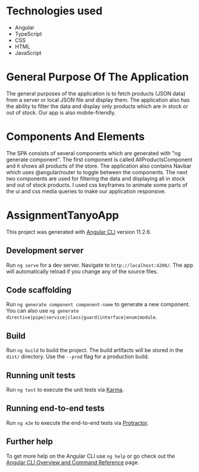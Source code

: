 # Technologies used

- Angular
- TypeScript
- CSS
- HTML
- JavaScript

# General Purpose Of The Application

The general purposes of the application is to fetch products (JSON data) from a server or local JSON file and display them.
The application also has the ability to filter the data and display only products which are in stock or out of stock.
Our app is also mobile-friendly.

# Components And Elements

The SPA consists of several components which are generated with "ng generate component".
The first component is called AllProductsComponent and it shows all products of the store.
The application also contains Navbar which uses @angular/router to toggle between the components.
The next two components are used for filtering the data and displaying all in stock and out of stock products.
I used css keyframes to animate some parts of the ui and css media queries to make our application responsive.

# AssignmentTanyoApp

This project was generated with [Angular CLI](https://github.com/angular/angular-cli) version 11.2.6.

## Development server

Run `ng serve` for a dev server. Navigate to `http://localhost:4200/`. The app will automatically reload if you change any of the source files.

## Code scaffolding

Run `ng generate component component-name` to generate a new component. You can also use `ng generate directive|pipe|service|class|guard|interface|enum|module`.

## Build

Run `ng build` to build the project. The build artifacts will be stored in the `dist/` directory. Use the `--prod` flag for a production build.

## Running unit tests

Run `ng test` to execute the unit tests via [Karma](https://karma-runner.github.io).

## Running end-to-end tests

Run `ng e2e` to execute the end-to-end tests via [Protractor](http://www.protractortest.org/).

## Further help

To get more help on the Angular CLI use `ng help` or go check out the [Angular CLI Overview and Command Reference](https://angular.io/cli) page.
